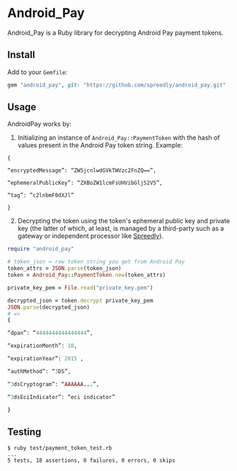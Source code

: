 # Android_Pay

Android_Pay is a Ruby library for decrypting Android Pay payment tokens.

## Install

Add to your `Gemfile`:

```ruby
gem "android_pay", git: "https://github.com/spreedly/android_pay.git"
```

## Usage

AndroidPay works by:

1. Initializing an instance of `Android_Pay::PaymentToken` with the hash of values present in the Android Pay token string. Example:

```
{

“encryptedMessage”: “ZW5jcnlwdGVkTWVzc2FnZQ==”,

“ephemeralPublicKey”: “ZXBoZW1lcmFsUHVibGljS2V5”,

“tag”: ”c2lnbmF0dXJl”

}
```

2. Decrypting the token using the token's ephemeral public key and private key (the latter of which, at least, is managed by a third-party such as a gateway or independent processor like [Spreedly](https://spreedly.com)).

```ruby
require "android_pay"

# token_json = raw token string you get from Android Pay
token_attrs = JSON.parse(token_json)
token = Android_Pay::PaymentToken.new(token_attrs)

private_key_pem = File.read("private_key.pem")

decrypted_json = token.decrypt private_key_pem
JSON.parse(decrypted_json)
# =>
{

“dpan”: “4444444444444444”,

“expirationMonth”: 10,

“expirationYear”: 2015 ,

“authMethod”: “3DS”,

“3dsCryptogram”: “AAAAAA...”,

“3dsEciIndicator”: “eci indicator”

}
```

## Testing

```session
$ ruby test/payment_token_test.rb
...
5 tests, 18 assertions, 0 failures, 0 errors, 0 skips
```

